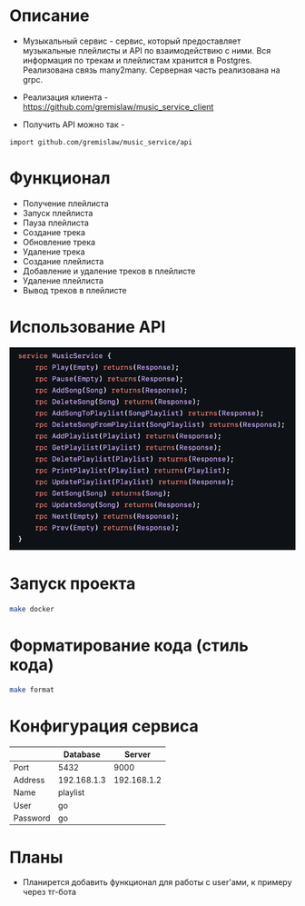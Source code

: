 # Описание
* Музыкальный сервис - сервис, который предоставляет музыкальные плейлисты и API по взаимодействию с ними. Вся информация по трекам и плейлистам хранится в Postgres. Реализована связь many2many. Серверная часть реализована на grpc.

* Реализация клиента - https://github.com/gremislaw/music_service_client

* Получить API можно так - 
```golang
import github.com/gremislaw/music_service/api
```

# Функционал
* Получение плейлиста
* Запуск плейлиста
* Пауза плейлиста
* Создание трека
* Обновление трека
* Удаление трека
* Создание плейлиста
* Добавление и удаление треков в плейлисте
* Удаление плейлиста
* Вывод треков в плейлисте

# Использование API

![](img/useapi.png)

# Запуск проекта
```bash
make docker
```

# Форматирование кода (стиль кода)
```bash
make format
```

# Конфигурация сервиса

|          | Database    | Server      |
|----------|-------------|-------------|
|   Port   |     5432    |     9000    |
|  Address | 192.168.1.3 | 192.168.1.2 |
|   Name   |   playlist  |             |
|   User   |      go     |             |
| Password |      go     |             |

# Планы

* Планирется добавить функционал для работы с user'ами, к примеру через тг-бота
